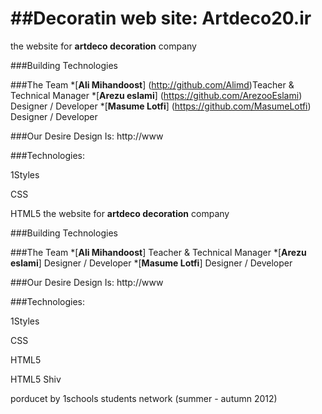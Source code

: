 ##Decoratin web site: Artdeco20.ir
=================

the website for **artdeco decoration** company


###Building Technologies



###The Team
*[**Ali Mihandoost**] (http://github.com/Alimd)Teacher & Technical Manager
*[**Arezu eslami**] (https://github.com/ArezooEslami) Designer / Developer
*[**Masume Lotfi**] (https://github.com/MasumeLotfi) Designer / Developer


###Our Desire Design Is: http://www


###Technologies:

1Styles

CSS

HTML5 the website for **artdeco decoration** company


###Building Technologies



###The Team
*[**Ali Mihandoost**] Teacher & Technical Manager
*[**Arezu eslami**] Designer / Developer
*[**Masume Lotfi**] Designer / Developer


###Our Desire Design Is: http://www


###Technologies:

1Styles

CSS

HTML5

HTML5 Shiv


porducet by 1schools students network (summer - autumn 2012)